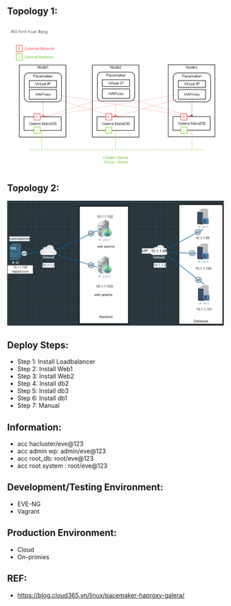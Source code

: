 ## Topology 1:
<p align="center"><img src="https://github.com/hieunt84/solution6/blob/master/images/topology1.png" /></p>

## Topology 2:
<p align="center"><img src="https://github.com/hieunt84/solution6/blob/master/images/topology2.png" /></p>

## Deploy Steps:
- Step 1: Install Loadbalancer
- Step 2: Install Web1
- Step 3: Install Web2
- Step 4: Install db2
- Step 5: Install db3
- Step 6: Install db1
- Step 7: Manual

## Information:
- acc hacluster/eve@123
- acc admin wp: admin/eve@123
- acc root_db: root/eve@123
- acc root system : root/eve@123

## Development/Testing Environment:
- EVE-NG
- Vagrant

## Production Environment:
- Cloud
- On-primies

## REF:
- https://blog.cloud365.vn/linux/pacemaker-haproxy-galera/






